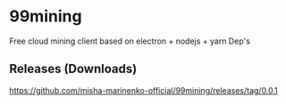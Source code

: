 # 99mining
Free cloud mining client based on electron + nodejs + yarn Dep's 
## Releases (Downloads)
https://github.com/misha-marinenko-official/99mining/releases/tag/0.0.1

